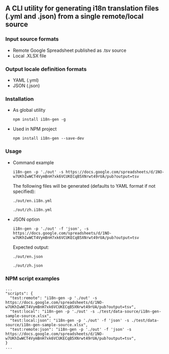 ## A CLI utility for generating i18n translation files (.yml and .json) from a single remote/local source

### Input source formats
- Remote Google Spreadsheet published as .tsv source
- Local .XLSX file

### Output locale definition formats
- YAML (.yml)
- JSON (.json)

### Installation

- As global utility

  `npm install i18n-gen -g`

- Used in NPM project

  `npm install i18n-gen --save-dev`

### Usage

* Command example

  `i18n-gen -p './out' -s https://docs.google.com/spreadsheets/d/1NO-w7UKhIwWCT4VymBnH7xk6VCUKECqB5XNrwt49rUA/pub?output=tsv`

  The following files will be generated (defaults to YAML format if not specified):

  `./out/en.i18n.yml`

  `./out/zh.i18n.yml`

* JSON option

  `i18n-gen -p './out' -f 'json', -s https://docs.google.com/spreadsheets/d/1NO-w7UKhIwWCT4VymBnH7xk6VCUKECqB5XNrwt49rUA/pub?output=tsv`

  Expected output:

  `./out/en.json`

  `./out/zh.json`

### NPM script examples
  ```
  ...
  "scripts": {
    "test:remote": "i18n-gen -p './out' -s https://docs.google.com/spreadsheets/d/1NO-w7UKhIwWCT4VymBnH7xk6VCUKECqB5XNrwt49rUA/pub?output=tsv",
    "test:local": "i18n-gen -p './out' -s ./test/data-source/i18n-gen-sample-source.xlsx",
    "test:local:json": "i18n-gen -p './out' -f 'json' -s ./test/data-source/i18n-gen-sample-source.xlsx",
    "test:remote:json": "i18n-gen -p './out' -f 'json' -s https://docs.google.com/spreadsheets/d/1NO-w7UKhIwWCT4VymBnH7xk6VCUKECqB5XNrwt49rUA/pub?output=tsv",
  }
  ...
  ```
